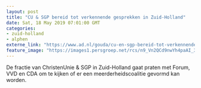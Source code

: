 ```yaml
---
layout: post
title: "CU & SGP bereid tot verkennende gesprekken in Zuid-Holland"
date: Sat, 18 May 2019 07:01:00 GMT
categories: 
- zuid-holland 
- alphen 
externe_link: "https://www.ad.nl/gouda/cu-en-sgp-bereid-tot-verkennende-gesprekken-in-zuid-holland~a959650c/"
feature_image: "https://images1.persgroep.net/rcs/n9_Vn2QCd9nwYh4paAI_3-szLWM/diocontent/143898930/_fitwidth/400/?appId=21791a8992982cd8da851550a453bd7f&quality=0.7"
---
```


De fractie van ChristenUnie & SGP in Zuid-Holland gaat praten met Forum, VVD en CDA om te kijken of er een meerderheidscoalitie gevormd kan worden.
